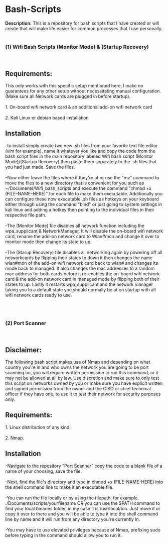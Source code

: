 # Bash-Scripts
<b>Description:</b> This is a repository for bash scripts that I have created or will create that will make life easier for common processes that I use personally.
<br><br>
<h3> (1) Wifi Bash Scripts (Monitor Mode) & (Startup Recovery)</h3>
<br>
<h2> Requirements: </h2>
This only works with this specific setup mentioned here, I make no guarantees for any other setup without necessitating manual configuration. (Make sure all Network cards are plugged in before startup).
<br><br>
1. On-board wifi network card & an additional add-on wifi network card
<br><br>
2. Kali Linux or debian based installation
<br>
<h2> Installation </h2>
-to install simply create two new .sh files from your favorite text file editor (vim for example), name it whatever you like and copy the code from the bash script files in the main repository labeled Wifi bash script (Monitor Mode)/(Startup Recovery) then paste them separately to the .sh files that you had just made. Save the files.
<br><br>
-Now either leave the files where it they're at or use the "mv" command to move the files to a new directory that is convenient for you such as ~/Documents/Wifi_bash_scripts and execute the command "chmod +x (FILE-NAME-HERE)" for each file to make them executable. Additionally you can configure these now executable .sh files as hotkeys on your keyboard either through using the command "bind" or just going to system settings in kali linux and adding a hotkey then pointing to the individual files in their respective file path.
<br><br>
-The (Monitor Mode) file disables all network function including the wpa_supplicant & NetworkManager. It will disable the on-board wifi network card, rename the add-on network card to Wlan#mon and change it over to monitor mode then change its state to up.
<br><br>
-The (Starup Recovery) file disables all networking again by powering off all networkcards by flipping their states to down it then changes the name wlan#mon of the add-on wifi network card back to wlan# and changes its mode back to managed. It also changes the mac addresses to a random mac address for both cards before it re-enables the on-board wifi network card & the add-on network card in managed mode by flipping both of their states to up. Lastly it restarts wpa_supplicant and the network manager taking you to a default state you should normally be at on startup with all wifi network cards ready to use.

<br><br>
<h3> (2) Port Scanner </h3>
<br>
<h2> Disclaimer: </h2>
The following bash script makes use of Nmap and depending on what country you're in and who owns the network you are going to be port scanning on, you will require written permission to run this command, or it may not be allowed at all by law. Use discretion and make sure to only test this script on networks owned by you or make sure you have explicit written and signed permission from the owner and the CISO or chief technical officer if they have one, to use it to test their network for security purposes only.
<h2> Requirements: </h2>
1. Linux distribution of any kind. 
<br><br>
2. Nmap.
<br>
<h2> Installation </h2>
-Navigate to the repository "Port Scanner" copy the code to a blank file of a name of your choosing, save the file.
<br><br>
-Next, find the file's directory and type in chmod +x (FILE-NAME-HERE) into the shell command line to make it an executable file.
<br><br>
-You can run the file locally or by using the filepath, for example, ./Documents/scripts/yourfilename OR you can use the $PATH command to find your local binaries folder, in my case it is /usr/local/bin. Just move it or copy it over to there and you will be able to type it into the shell command line by name and it will run from any directory you're currently in.
<br><br>
-You may have to use elevated privileges because of Nmap, prefixing sudo before typing in the command should allow you to run it.
